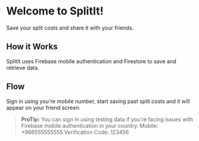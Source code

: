 # Welcome to SplitIt!

Save your split costs and share it with your friends.


## How it Works

SplitIt uses Firebase mobile authentication and Firestore to save and retrieve data.

## Flow

Sign in using you're mobile number, start saving past split costs and it will appear on your friend screen.

> **ProTip:** You can sign in using testing data if you're facing issues with Firebase mobile authentication in your country. 
> Mobile: +966555555555
> Verification Code: 123456

